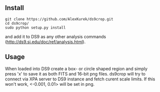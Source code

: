 ## Install
```
git clone https://github.com/AlexKurek/ds9crop.git
cd ds9crop/
sudo python setup.py install
```
and add it to DS9 as any other analysis commands (http://ds9.si.edu/doc/ref/analysis.html).

## Usage
When loaded into DS9 create a box- or circle shaped region and simply press 'x' to save it as both FITS and 16-bit png files. ds9crop will try to connect via XPA server to DS9 instance and fetch curent scale limits. If this won't work, <-0.001, 0.01> will be set in png.
